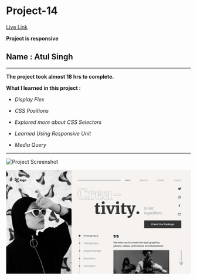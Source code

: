 # Project-14

[Live Link](https://ineuron-live-class-project-14.netlify.app/ "Netlify")

**Project is responsive**

## Name : Atul Singh

---

**The project took almost 18 hrs to complete.**

**What I learned in this project :**

- _Display Flex_

- _CSS Positions_
- _Explored more about CSS Selectors_
- _Learned Using Responsive Unit_
- _Media Query_

---

![Project Screenshot](https://img.shields.io/badge/LiveClass-Project--14-green)

![LCO](./14.png)

